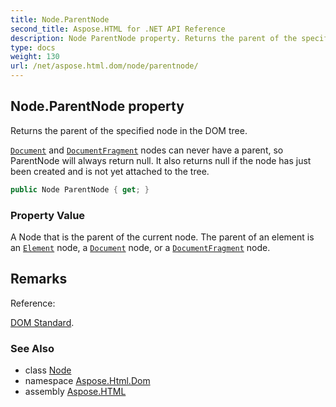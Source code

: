 ```yaml
---
title: Node.ParentNode
second_title: Aspose.HTML for .NET API Reference
description: Node ParentNode property. Returns the parent of the specified node in the DOM tree
type: docs
weight: 130
url: /net/aspose.html.dom/node/parentnode/
---
```

## Node.ParentNode property

Returns the parent of the specified node in the DOM tree.

[`Document`](../../document/) and [`DocumentFragment`](../../documentfragment/) nodes can never have a parent, so ParentNode will always return null. It also returns null if the node has just been created and is not yet attached to the tree.

```csharp
public Node ParentNode { get; }
```

### Property Value

A Node that is the parent of the current node. The parent of an element is an [`Element`](../../element/) node, a [`Document`](../../document/) node, or a [`DocumentFragment`](../../documentfragment/) node.

## Remarks

Reference:

[DOM Standard](https://dom.spec.whatwg.org/#dom-node-parentnode).

### See Also

* class [Node](../)
* namespace [Aspose.Html.Dom](../../../aspose.html.dom/)
* assembly [Aspose.HTML](../../../)
